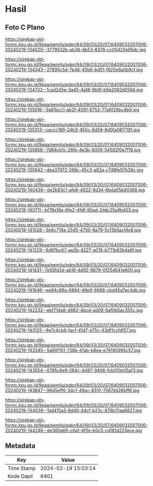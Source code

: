 # Hasil

## Foto C Plano

https://sirekap-obj-formc.kpu.go.id/9eaa/pemilu/pdpr/64/09/03/20/07/6409032007006-20240219-134020--3779532b-ab38-4b53-8378-cc05420e85dc.jpg

https://sirekap-obj-formc.kpu.go.id/9eaa/pemilu/pdpr/64/09/03/20/07/6409032007006-20240219-134343--27895c5d-7b46-45b6-bd51-f625e9a0b9cf.jpg

https://sirekap-obj-formc.kpu.go.id/9eaa/pemilu/pdpr/64/09/03/20/07/6409032007006-20240219-134732--1cad2d5e-3a45-4a18-9b8f-b9a2062d0564.jpg

https://sirekap-obj-formc.kpu.go.id/9eaa/pemilu/pdpr/64/09/03/20/07/6409032007006-20240219-135016--3e61bcc1-ab2f-4591-8753-77a6f29bc4b9.jpg

https://sirekap-obj-formc.kpu.go.id/9eaa/pemilu/pdpr/64/09/03/20/07/6409032007006-20240219-135313--caccc189-24b3-450c-8d58-8d0fa0817191.jpg

https://sirekap-obj-formc.kpu.go.id/9eaa/pemilu/pdpr/64/09/03/20/07/6409032007006-20240219-135658--7d64cb1c-26fe-4e3b-9009-54582f0e7f19.jpg

https://sirekap-obj-formc.kpu.go.id/9eaa/pemilu/pdpr/64/09/03/20/07/6409032007006-20240219-135942--dea37972-268c-45c3-a92a-c748fe97b39c.jpg

https://sirekap-obj-formc.kpu.go.id/9eaa/pemilu/pdpr/64/09/03/20/07/6409032007006-20240219-140436--de2b83c1-afe8-4922-9d34-6bda05b90368.jpg

https://sirekap-obj-formc.kpu.go.id/9eaa/pemilu/pdpr/64/09/03/20/07/6409032007006-20240219-140711--bf76e16e-6fe2-4fdf-90ad-2ddc25a9b403.jpg

https://sirekap-obj-formc.kpu.go.id/9eaa/pemilu/pdpr/64/09/03/20/07/6409032007006-20240219-141026--3b6c719a-2545-4750-8a79-5cf3b5acf4e8.jpg

https://sirekap-obj-formc.kpu.go.id/9eaa/pemilu/pdpr/64/09/03/20/07/6409032007006-20240219-141229--6d97bc67-ae2b-4227-a018-b771b83b4a9f.jpg

https://sirekap-obj-formc.kpu.go.id/9eaa/pemilu/pdpr/64/09/03/20/07/6409032007006-20240219-141431--7e55fd3d-ab16-4d92-9679-0f254641e600.jpg

https://sirekap-obj-formc.kpu.go.id/9eaa/pemilu/pdpr/64/09/03/20/07/6409032007006-20240219-141646--ee84c99a-6884-49e9-9988-cbd45d7ec4db.jpg

https://sirekap-obj-formc.kpu.go.id/9eaa/pemilu/pdpr/64/09/03/20/07/6409032007006-20240219-142232--ebf714a8-4682-4bcd-ad08-6af0b5ac355c.jpg

https://sirekap-obj-formc.kpu.go.id/9eaa/pemilu/pdpr/64/09/03/20/07/6409032007006-20240219-143125--9e7c4cb6-facf-41d7-a75c-43df1ccfdf57.jpg

https://sirekap-obj-formc.kpu.go.id/9eaa/pemilu/pdpr/64/09/03/20/07/6409032007006-20240219-143345--5a90f101-738b-41ab-b8ea-e79190995c57.jpg

https://sirekap-obj-formc.kpu.go.id/9eaa/pemilu/pdpr/64/09/03/20/07/6409032007006-20240219-143554--0785c6e9-264c-4d87-9406-fcb010e05af3.jpg

https://sirekap-obj-formc.kpu.go.id/9eaa/pemilu/pdpr/64/09/03/20/07/6409032007006-20240219-143847--96d5eff6-34c1-49ac-8310-7567dd26bff6.jpg

https://sirekap-obj-formc.kpu.go.id/9eaa/pemilu/pdpr/64/09/03/20/07/6409032007006-20240219-144039--1ad415a3-9d46-44cf-b23c-876b31aa6827.jpg

https://sirekap-obj-formc.kpu.go.id/9eaa/pemilu/pdpr/64/09/03/20/07/6409032007006-20240219-144248--de360a69-c0a1-4f5e-b0c5-cd161d223ece.jpg


## Metadata

| Key        | Value               |
| ---------- | ------------------- |
| Time Stamp | 2024-02-19 15:03:14 |
| Kode Dapil | 6401                |



